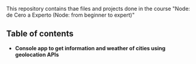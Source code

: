 This repository contains thae files and projects done in the course "Node: de Cero a Experto (Node: from beginner to expert)"

## Table of contents

- **Console app to get information and weather of cities using geolocation APIs**
